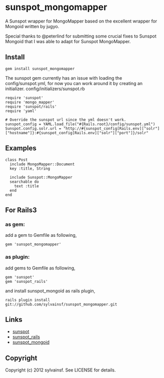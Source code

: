 sunspot_mongomapper
====

A Sunspot wrapper for MongoMapper based on the excellent wrapper for Mongoid written by jugyo.

Special thanks to @peterlind for submitting some crucial fixes to Sunspot Mongoid that I was able to adapt for Sunspot MongoMapper.

Install
----

    gem install sunspot_mongomapper

The sunspot gem currently has an issue with loading the config/sunspot.yml, for now you can work around it by creating an initializer.
    config/initializers/sunspot.rb

    require 'sunspot'
    require 'mongo_mapper'
    require 'sunspot/rails'
    require 'yaml'

    # Override the sunspot url since the yml doesn't work.
    sunspot_config = YAML.load_file("#{Rails.root}/config/sunspot.yml")
    Sunspot.config.solr.url = "http://#{sunspot_config[Rails.env]["solr"]["hostname"]}:#{sunspot_config[Rails.env]["solr"]["port"]}/solr"

Examples
----

    class Post
      include MongoMapper::Document
      key :title, String

      include Sunspot::MongoMapper
      searchable do
        text :title
      end
    end

For Rails3
----

### as gem:

add a gem to Gemfile as following,

    gem 'sunspot_mongomapper'

### as plugin:

add gems to Gemfile as following,

    gem 'sunspot'
    gem 'sunspot_rails'

and install sunspot_mongoid as rails plugin,

    rails plugin install git://github.com/sylvainsf/sunspot_mongomapper.git

Links
----

* [sunspot](http://github.com/outoftime/sunspot)
* [sunspot_rails](http://github.com/outoftime/sunspot/tree/master/sunspot_rails/)
* [sunspot_mongoid](http://github.com/jugyo/sunspot_mongoid/)

Copyright
----

Copyright (c) 2012 sylvainsf. See LICENSE for details.
